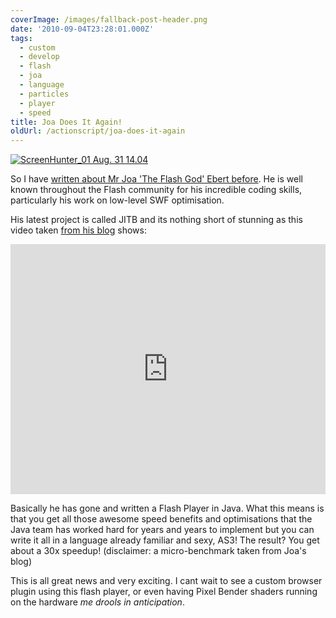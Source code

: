 ```yaml
---
coverImage: /images/fallback-post-header.png
date: '2010-09-04T23:28:01.000Z'
tags:
  - custom
  - develop
  - flash
  - joa
  - language
  - particles
  - player
  - speed
title: Joa Does It Again!
oldUrl: /actionscript/joa-does-it-again
---
```


[![](/wp-content/uploads/2010/08/ScreenHunter_01-Aug.-31-14.04.jpg "ScreenHunter_01 Aug. 31 14.04")](/wp-content/uploads/2010/08/ScreenHunter_01-Aug.-31-14.04.jpg)

So I have [written about Mr Joa 'The Flash God' Ebert before](/posts/funk-ioc-a-new-dependency-injection-framework/). He is well known throughout the Flash community for his incredible coding skills, particularly his work on low-level SWF optimisation.

<!-- more -->

His latest project is called JITB and its nothing short of stunning as this video taken [from his blog](https://blog.joa-ebert.com/2010/08/31/so-i-recorded-a-new-video/) shows:

<iframe width="100%" height="400" src="https://www.youtube.com/embed/atzHF7YGp6Y" frameborder="0" allow="accelerometer; autoplay; clipboard-write; encrypted-media; gyroscope; picture-in-picture" allowfullscreen></iframe>

Basically he has gone and written a Flash Player in Java. What this means is that you get all those awesome speed benefits and optimisations that the Java team has worked hard for years and years to implement but you can write it all in a language already familiar and sexy, AS3! The result? You get about a 30x speedup! (disclaimer: a micro-benchmark taken from Joa's blog)

This is all great news and very exciting. I cant wait to see a custom browser plugin using this flash player, or even having Pixel Bender shaders running on the hardware _me drools in anticipation_.
